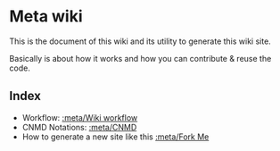 Meta wiki
===========

This is the document of this wiki and its utility to generate this wiki site.

Basically is about how it works and how you can contribute & reuse the code.

## Index

  - Workflow: [:meta/Wiki workflow]()
  - CNMD Notations: [:meta/CNMD]()
  - How to generate a new site like this [:meta/Fork Me]()